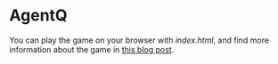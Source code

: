 # AgentQ

You can play the game on your browser with _index.html_, and find more information about the game in [this blog post](vicpina.com/agent-q-the-making-of-a-quantum-videogame/ "Agent Q: the making of a quantum videogame").
